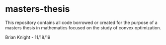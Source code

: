 # masters-thesis

This repository contains all code borrowed or created for the purpose of a masters thesis in mathematics focused on the study of convex optimization. 

Brian Knight - 11/18/19
